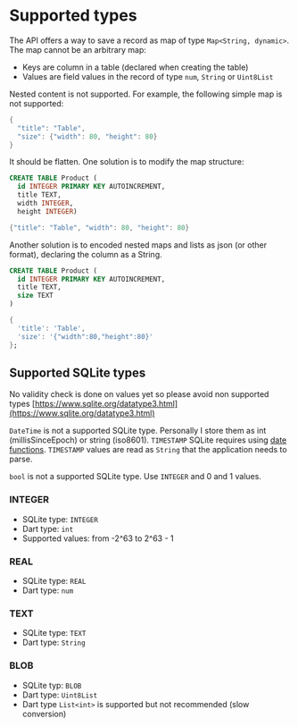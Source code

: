 # Supported types

The API offers a way to save a record as map of type `Map<String, dynamic>`. The map cannot be an
arbitrary map:
- Keys are column in a table (declared when creating the table)
- Values are field values in the record of type `num`, `String` or `Uint8List`

Nested content is not supported. For example, the following simple map is not supported:

```dart
{
  "title": "Table",
  "size": {"width": 80, "height": 80}
}
```

It should be flatten. One solution is to modify the map structure:

```sql
CREATE TABLE Product (
  id INTEGER PRIMARY KEY AUTOINCREMENT,
  title TEXT,
  width INTEGER,
  height INTEGER)
```

```dart
{"title": "Table", "width": 80, "height": 80}
```

Another solution is to encoded nested maps and lists as json (or other format), declaring the column
as a String.


```sql
CREATE TABLE Product (
  id INTEGER PRIMARY KEY AUTOINCREMENT,
  title TEXT,
  size TEXT
)

```
```dart
{
  'title': 'Table',
  'size': '{"width":80,"height":80}'
};
```

## Supported SQLite types

No validity check is done on values yet so please avoid non supported types [https://www.sqlite.org/datatype3.html](https://www.sqlite.org/datatype3.html)

`DateTime` is not a supported SQLite type. Personally I store them as 
int (millisSinceEpoch) or string (iso8601). `TIMESTAMP` SQLite requires using [date functions](https://www.sqlite.org/lang_datefunc.html). 
`TIMESTAMP` values are read as `String` that the application needs to parse.

`bool` is not a supported SQLite type. Use `INTEGER` and 0 and 1 values.

### INTEGER

* SQLite type: `INTEGER`
* Dart type: `int`
* Supported values: from -2^63 to 2^63 - 1

### REAL

* SQLite type: `REAL`
* Dart type: `num`

### TEXT

* SQLite type: `TEXT`
* Dart type: `String`

### BLOB

* SQLite typ: `BLOB`
* Dart type: `Uint8List`
* Dart type `List<int>` is supported but not recommended (slow conversion)
